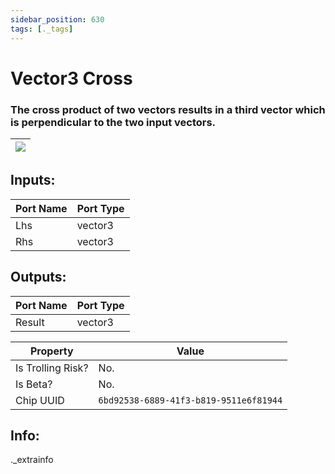 ```yaml
---
sidebar_position: 630
tags: [._tags]
---
```


# Vector3 Cross


### The cross product of two vectors results in a third vector which is perpendicular to the two input vectors.

| ![](https://images-ext-2.discordapp.net/external/MPmIaQzlEPmgGWlgi-WxBBXt0Bjv_zWPkg1y1f_sy3s/https/www.recroomcircuits.com/image/circuit/absolute-value?width=206&height=108) |
|-----|

## Inputs:
| Port Name | Port Type |
|-----------|-----------|
| Lhs | vector3 |
| Rhs | vector3 |

## Outputs:
| Port Name | Port Type |
|-----------|-----------|
| Result | vector3 | 

| Property  | Value |
|-------------------|-----------|
| Is Trolling Risk? | No. |
| Is Beta? | No. |
| Chip UUID | `6bd92538-6889-41f3-b819-9511e6f81944` |

## Info:
._extrainfo